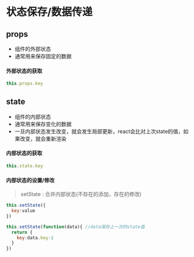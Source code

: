 # 状态保存/数据传递
## props
- 组件的外部状态
- 通常用来保存固定的数据

#### 外部状态的获取
```javascript
this.props.key
```

## state
- 组件的内部状态
- 通常用来保存变化的数据
- 一旦内部状态发生改变，就会发生局部更新，react会比对上次state的值，如果改变，就会重新渲染

#### 内部状态的获取
```javascript
this.state.key
```

#### 内部状态的设置/修改
>setState :
合并内部状态(不存在的添加，存在的修改)

```javascript
this.setState({
  key:value
})

this.setState(function(data){ //data保存上一次的state值
  return {
    key:data.key-1
  }
})
```
